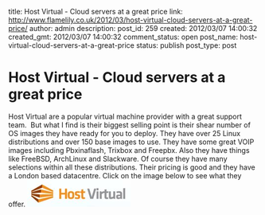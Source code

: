 title: Host Virtual - Cloud servers at a great price
link: http://www.flamelily.co.uk/2012/03/host-virtual-cloud-servers-at-a-great-price/
author: admin
description: 
post_id: 259
created: 2012/03/07 14:00:32
created_gmt: 2012/03/07 14:00:32
comment_status: open
post_name: host-virtual-cloud-servers-at-a-great-price
status: publish
post_type: post

# Host Virtual - Cloud servers at a great price

Host Virtual are a popular virtual machine provider with a great support team.  But what I find is their biggest selling point is their shear number of OS images they have ready for you to deploy. They have over 25 Linux distributions and over 150 base images to use. They have some great VOIP images including Pbxinaflash, Trixbox and Freepbx. Also they have things like FreeBSD, ArchLinux and Slackware. Of course they have many selections within all these distributions. Their pricing is good and they have a London based datacentre. Click on the image below to see what they offer. ![](/wp-content/uploads/2012/03/vrlogo.jpg)